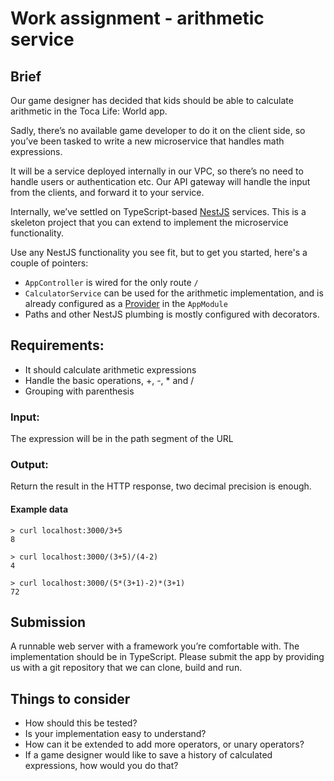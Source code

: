 # Work assignment - arithmetic service

## Brief
Our game designer has decided that kids should be able to calculate arithmetic in the Toca Life: World app. 

Sadly, there’s no available game developer to do it on the client side, so you’ve been tasked to write a new microservice that handles math expressions.

It will be a service deployed internally in our VPC, so there’s no need to handle users or authentication etc. 
Our API gateway will handle the input from the clients, and forward it to your service.

Internally, we’ve settled on TypeScript-based [NestJS](https://nestjs.com) services. 
This is a skeleton project that you can extend to implement the microservice functionality. 

Use any NestJS functionality you see fit, but to get you started, here's a couple of pointers: 
* `AppController` is wired for the only route `/`
* `CalculatorService` can be used for the arithmetic implementation, and is already configured as a [Provider](https://docs.nestjs.com/providers) in the `AppModule`
* Paths and other NestJS plumbing is mostly configured with decorators.

## Requirements:
* It should calculate arithmetic expressions
* Handle the basic operations, +, -, * and /
* Grouping with parenthesis
 
### Input:
The expression will be in the path segment of the URL

### Output:
Return the result in the HTTP response, two decimal precision is enough.

#### Example data

```
> curl localhost:3000/3+5
8
```
```
> curl localhost:3000/(3+5)/(4-2)
4
```
```
> curl localhost:3000/(5*(3+1)-2)*(3+1)
72
```

## Submission
A runnable web server with a framework you’re comfortable with. The implementation should be in TypeScript.
Please submit the app by providing us with a git repository that we can clone, build and run.

## Things to consider
* How should this be tested?
* Is your implementation easy to understand?
* How can it be extended to add more operators, or unary operators?
* If a game designer would like to save a history of calculated expressions, how would you do that?
